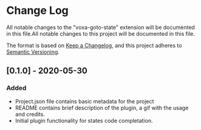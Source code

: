 # Change Log

All notable changes to the "voxa-goto-state" extension will be documented in this file.All notable changes to this project will be documented in this file.

The format is based on [Keep a Changelog](https://keepachangelog.com/en/1.0.0/),
and this project adheres to [Semantic Versioning](https://semver.org/spec/v2.0.0.html).

## [0.1.0] - 2020-05-30
### Added
- Project.json file contains basic metadata for the project
- README contains brief description of the plugin, a gif with the usage and credits.
- Initial plugin functionality for states code completation.